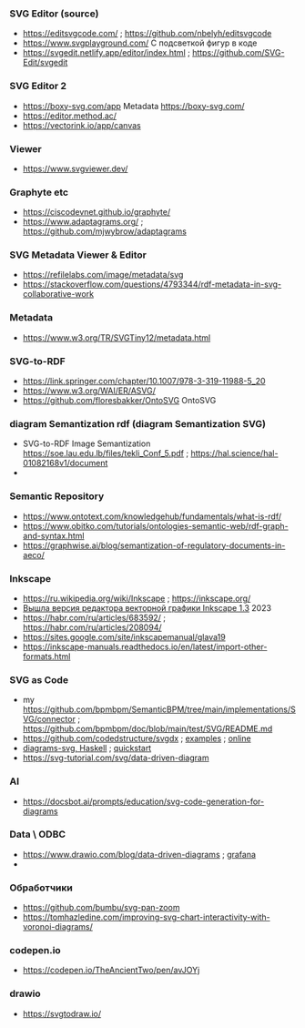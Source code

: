 ### SVG Editor (source)
- https://editsvgcode.com/ ; https://github.com/nbelyh/editsvgcode
- https://www.svgplayground.com/ С подсветкой фигур в коде
- https://svgedit.netlify.app/editor/index.html ; https://github.com/SVG-Edit/svgedit

### SVG Editor 2
- https://boxy-svg.com/app Metadata https://boxy-svg.com/
- https://editor.method.ac/
- https://vectorink.io/app/canvas

### Viewer
- https://www.svgviewer.dev/
    
### Graphyte etc
- https://ciscodevnet.github.io/graphyte/
- https://www.adaptagrams.org/ ; https://github.com/mjwybrow/adaptagrams
  
### SVG Metadata Viewer & Editor
- https://refilelabs.com/image/metadata/svg
- https://stackoverflow.com/questions/4793344/rdf-metadata-in-svg-collaborative-work

### Metadata
- https://www.w3.org/TR/SVGTiny12/metadata.html

### SVG-to-RDF
- https://link.springer.com/chapter/10.1007/978-3-319-11988-5_20
- https://www.w3.org/WAI/ER/ASVG/
- https://github.com/floresbakker/OntoSVG OntoSVG

### diagram Semantization rdf (diagram Semantization SVG)
- SVG-to-RDF Image Semantization https://soe.lau.edu.lb/files/tekli_Conf_5.pdf ; https://hal.science/hal-01082168v1/document
- 
### Semantic Repository 
- https://www.ontotext.com/knowledgehub/fundamentals/what-is-rdf/
- https://www.obitko.com/tutorials/ontologies-semantic-web/rdf-graph-and-syntax.html
- https://graphwise.ai/blog/semantization-of-regulatory-documents-in-aeco/

 ### Inkscape
 - https://ru.wikipedia.org/wiki/Inkscape ; https://inkscape.org/
 - [Вышла версия редактора векторной графики Inkscape 1.3](https://habr.com/ru/news/749994/) 2023
 - https://habr.com/ru/articles/683592/ ; https://habr.com/ru/articles/208094/
 - https://sites.google.com/site/inkscapemanual/glava19
 - https://inkscape-manuals.readthedocs.io/en/latest/import-other-formats.html

### SVG as Code 
- my https://github.com/bpmbpm/SemanticBPM/tree/main/implementations/SVG/connector ; https://github.com/bpmbpm/doc/blob/main/test/SVG/README.md
- https://github.com/codedstructure/svgdx ; [examples](https://github.com/codedstructure/svgdx/blob/main/examples/README.md) ; [online](https://svgdx.net/)
- [diagrams-svg, Haskell](https://github.com/diagrams/diagrams-svg) ; [quickstart](https://archives.haskell.org/projects.haskell.org/diagrams/doc/quickstart.html)
- https://svg-tutorial.com/svg/data-driven-diagram

### AI
- https://docsbot.ai/prompts/education/svg-code-generation-for-diagrams

### Data \ ODBC
- https://www.drawio.com/blog/data-driven-diagrams ; [grafana](https://play.grafana.org/d/7p7JkqWVz/panel-tests-canvas-examples?orgId=1&from=now-6h&to=now&timezone=utc)
- 

### Обработчики
- https://github.com/bumbu/svg-pan-zoom
- https://tomhazledine.com/improving-svg-chart-interactivity-with-voronoi-diagrams/

### codepen.io
- https://codepen.io/TheAncientTwo/pen/avJOYj

### drawio
- https://svgtodraw.io/
